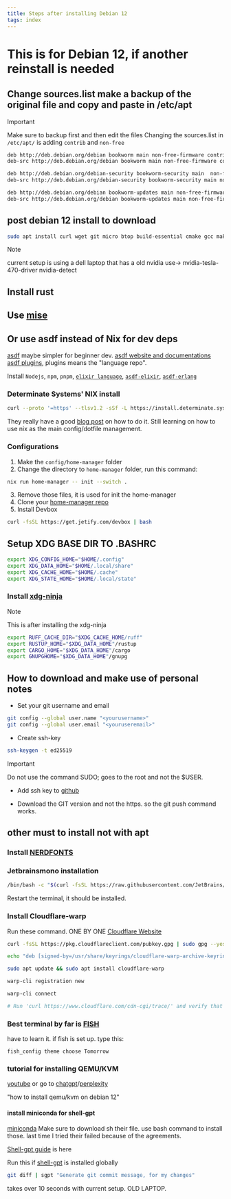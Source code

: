 ```yaml
---
title: Steps after installing Debian 12
tags: index
---
```


# This is for Debian 12, if another reinstall is needed

## Change sources.list make a backup of the original file and copy and paste in /etc/apt

> [!IMPORTANT]
> Make sure to backup first and then edit the files
> Changing the sources.list in `/etc/apt/` is adding `contrib` and `non-free`

```txt
deb http://deb.debian.org/debian bookworm main non-free-firmware contrib non-free
deb-src http://deb.debian.org/debian bookworm main non-free-firmware contrib non-free

deb http://deb.debian.org/debian-security bookworm-security main  non-free-firmware contrib non-free
deb-src http://deb.debian.org/debian-security bookworm-security main non-free-firmware contrib non-free

deb http://deb.debian.org/debian bookworm-updates main non-free-firmware contrib non-free
deb-src http://deb.debian.org/debian bookworm-updates main non-free-firmware contrib non-free
```

## post debian 12 install to download

```bash
sudo apt install curl wget git micro btop build-essential cmake gcc make clang pandoc zlib1g-dev libffi-dev libffi8 libgmp-dev libgmp10 libncurses-dev libncurses5 libtinfo5 autoconf automake libncurses5-dev libssl-dev libwxgtk3.2-dev libgl1-mesa-dev libglu1-mesa-dev libpng-dev libssh-dev unixodbc-dev xsltproc fop default-jdk inotify-tools libyaml-dev rlwrap ripgrep papirus-icon-theme numix-icon-theme tango-icon-theme numix-icon-theme-circle arc-theme libsdl2-dev libsdl2-image-dev libsdl2-ttf-dev fonts-arphic-ukai fonts-arphic-uming fonts-ipafont-mincho fonts-ipafont-gothic fonts-unfonts-core fonts-unfonts-extra bison flex fonts-tlwg-garuda
```

> [!NOTE]
> current setup is using a dell laptop that has a old nvidia
> use-> nvidia-tesla-470-driver
> nvidia-detect

## Install rust

## Use [mise](https://mise.jdx.dev/)

## Or use asdf instead of Nix for dev deps

[asdf](https://github.com/asdf-vm/asdf) maybe simpler for beginner dev.
[asdf website and documentations](https://asdf-vm.com/)
[asdf plugins](https://github.com/asdf-vm/asdf-plugins), plugins means the "language repo".

Install `Nodejs`, `npm`, `pnpm`, [`elixir language`](https://elixir-lang.org/install.html#gnulinux), [`asdf-elixir`](https://github.com/asdf-vm/asdf-elixir), [`asdf-erlang`](https://github.com/asdf-vm/asdf-erlang)


### Determinate Systems' NIX install

```bash
curl --proto '=https' --tlsv1.2 -sSf -L https://install.determinate.systems/nix | sh -s -- install
```

They really have a good [blog post](https://determinate.systems/posts/determinate-nix-installer/) on how to do it.
Still learning on how to use nix as the main config/dotfile management.

### Configurations

1. Make the `config/home-manager` folder
2. Change the directory to `home-manager` folder, run this command:
```bash
nix run home-manager -- init --switch .
```
3. Remove those files, it is used for init the home-manager
4. Clone your [home-manager repo](https://github.com/jnkk/debian-nix-home-manager)
5. Install Devbox
```bash
curl -fsSL https://get.jetify.com/devbox | bash
```

## Setup XDG BASE DIR TO .BASHRC

```bash
export XDG_CONFIG_HOME="$HOME/.config"
export XDG_DATA_HOME="$HOME/.local/share"
export XDG_CACHE_HOME="$HOME/.cache"
export XDG_STATE_HOME="$HOME/.local/state"

```

### Install [xdg-ninja](https://github.com/b3nj5m1n/xdg-ninja)

> [!NOTE]
> This is after installing the xdg-ninja

```bash
export RUFF_CACHE_DIR="$XDG_CACHE_HOME/ruff"
export RUSTUP_HOME="$XDG_DATA_HOME"/rustup
export CARGO_HOME="$XDG_DATA_HOME"/cargo
export GNUPGHOME="$XDG_DATA_HOME"/gnupg
```

## How to download and make use of personal notes

- Set your git username and email

```bash
git config --global user.name "<yourusername>"
git config --global user.email "<youruseremail>"
```

- Create ssh-key

```bash
ssh-keygen -t ed25519
```

> [!IMPORTANT]
> Do not use the command SUDO; goes to the root and not the $USER.

- Add ssh key to [github](https://github.com/settings/keys)

- Download the GIT version and not the https. so the git push command works.

## other must to install not with apt

### Install [NERDFONTS](https://www.nerdfonts.com/)

### Jetbrainsmono installation

```bash
/bin/bash -c "$(curl -fsSL https://raw.githubusercontent.com/JetBrains/JetBrainsMono/master/install_manual.sh)"
```
Restart the terminal, it should be installed.

### Install Cloudflare-warp
Run these command. ONE BY ONE
[Cloudflare Website](https://developers.cloudflare.com/warp-client/get-started/linux/)

```bash
curl -fsSL https://pkg.cloudflareclient.com/pubkey.gpg | sudo gpg --yes --dearmor --output /usr/share/keyrings/cloudflare-warp-archive-keyring.gpg

echo "deb [signed-by=/usr/share/keyrings/cloudflare-warp-archive-keyring.gpg] https://pkg.cloudflareclient.com/ $(lsb_release -cs) main" | sudo tee /etc/apt/sources.list.d/cloudflare-client.list

sudo apt update && sudo apt install cloudflare-warp

warp-cli registration new

warp-cli connect

# Run 'curl https://www.cloudflare.com/cdn-cgi/trace/' and verify that 'warp=on'.
```

### Best terminal by far is [FISH](https://fishshell.com/)

have to learn it.
if fish is set up. type this:

```fish
fish_config theme choose Tomorrow
```

### tutorial for installing QEMU/KVM

[youtube](https://www.youtube.com/watch?v=GgAQw08zJzs)
or go to [chatgpt](https://chatgpt.com/)/[perplexity](https://www.perplexity.ai/)

"how to install qemu/kvm on debian 12"

#### install miniconda for shell-gpt

[miniconda](https://docs.anaconda.com/miniconda/miniconda-install/)
Make sure to download sh their file. use bash command to install those.
last time I tried their failed because of the agreements.

[Shell-gpt guide](https://github.com/TheR1D/shell_gpt/wiki/Ollama) is here

Run this if [shell-gpt](https://github.com/TheR1D/shell_gpt) is installed globally

```bash
git diff | sgpt "Generate git commit message, for my changes"
```

takes over 10 seconds with current setup. OLD LAPTOP.
